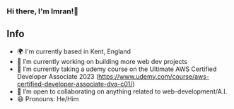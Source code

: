### Hi there, I'm Imran!👋



## Info
- 🌍 I'm currently based in Kent, England
- 🔭 I’m currently working on building more web dev projects
- 🌱 I’m currently taking a udemy course on the Ultimate AWS Certified Developer Associate 2023     (https://www.udemy.com/course/aws-certified-developer-associate-dva-c01/)
- 🤝 I’m open to collaborating on anything related to web-development/A.I.
- 😄 Pronouns: He/Him

